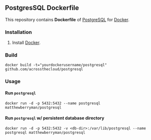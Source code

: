 ## PostgresSQL Dockerfile


This repository contains **Dockerfile** of [PostgreSQL](https://www.postgresql.org/) for [Docker](https://www.docker.com/).

### Installation

1. Install [Docker](https://www.docker.com/).

### Build
```shell
docker build -t="yourdockerusername/postgresql" github.com/acrossthecloud/postgresql
```

### Usage

#### Run `postgresql`

    docker run -d -p 5432:5432 --name postgresql matthewberryman/postgresql

#### Run `postgresql` w/ persistent database directory

    docker run -d -p 5432:5432 -v <db-dir>:/var/lib/postgresql --name postgresql matthewberryman/postgresql

